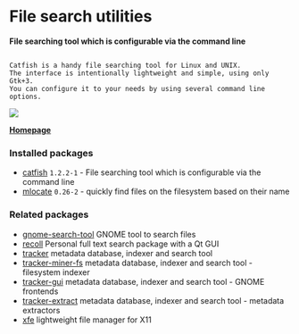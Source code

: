 # File search utilities

__File searching tool which is configurable via the command line__

```

Catfish is a handy file searching tool for Linux and UNIX.
The interface is intentionally lightweight and simple, using only Gtk+3.
You can configure it to your needs by using several command line options.

```

[![](https://screenshots.debian.net/thumbnail-with-version/catfish/9001)](https://screenshots.debian.net/screenshot-with-version/catfish/9001)



**[Homepage](https://launchpad.net/catfish-search)**

### Installed packages

* [catfish](https://packages.debian.org/stretch/catfish) `1.2.2-1` - File searching tool which is configurable via the command line
* [mlocate](https://packages.debian.org/stretch/mlocate) `0.26-2` - quickly find files on the filesystem based on their name

### Related packages

 * [gnome-search-tool](https://packages.debian.org/stretch/gnome-search-tool) GNOME tool to search files
 * [recoll](https://packages.debian.org/stretch/recoll) Personal full text search package with a Qt GUI
 * [tracker](https://packages.debian.org/stretch/tracker) metadata database, indexer and search tool
 * [tracker-miner-fs](https://packages.debian.org/stretch/tracker-miner-fs) metadata database, indexer and search tool - filesystem indexer
 * [tracker-gui](https://packages.debian.org/stretch/tracker-gui) metadata database, indexer and search tool - GNOME frontends
 * [tracker-extract](https://packages.debian.org/stretch/tracker-extract) metadata database, indexer and search tool - metadata extractors
 * [xfe](https://packages.debian.org/stretch/xfe) lightweight file manager for X11
